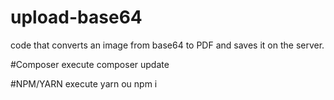 # upload-base64
code that converts an image from base64 to PDF and saves it on the server.

#Composer
execute composer update

#NPM/YARN
execute yarn ou npm i
